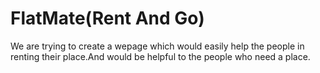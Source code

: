 # FlatMate(Rent And Go)
We are trying to create a wepage which would easily help the people in renting their place.And would be helpful to the people who need a place.